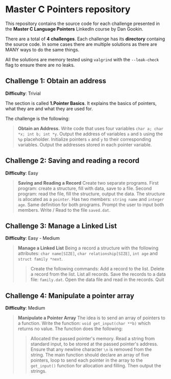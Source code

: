 # Master C Pointers repository

This repository contains the source code for each challenge presented in the **Master C Language Pointers** LinkedIn course by Dan Gookin.  

There are a total of **4 challenges**.
Each challenge has its **directory** containg the source code.
In some cases there are multiple solutions as there are MANY ways to do the same things. 

All the solutions are memory tested using `valgrind` with the `--leak-check` flag to ensure there are no leaks.


## Challenge 1: Obtain an address

**Difficulty**: Trivial

The section is called **1.Pointer Basics**. It explains the basics of pointers, what they are and what they are used for.

The challenge is the following:

> **Obtain an Address.** 
> Write code that uses four variables `char a; char *x; int b; int *y`. 
> Output the address of variables `a` and `b` using the `%p` placeholder. 
> Initialize pointers `x` and `y` to their corresponding variables. Output the addresses stored in each pointer variable.

## Challenge 2: Saving and reading a record

**Difficulty**: Easy

> **Saving and Reading a Record**
> Create two separate programs.
> First program: create a structure, fill with data, save to a file.
> Second program: read the file, fill the structure, output the data.
> The structure is allocated as a `pointer`. Has two members: `string name` and `integer age`. Same definition for both programs.
> Prompt the user to input both members.
> Write / Read to the file `saved.dat`.

## Challenge 3: Manage a Linked List

**Difficulty**: Easy - Medium

> **Manage a Linked List**
> Being a record a structure with the following attributes: `char name[SIZE]`, `char relationship[SIZE]`, `int age` and `struct family *next`. 
>> Create the following commands:
>> Add a record to the list.
>> Delete a record from the list.
>> List all records.
>> Save the records to a data file: `family.dat`.
>> Open the data file and read in the records.
>> Quit

## Challenge 4: Manipulate a pointer array
**Difficulty**: Medium

> **Manipulate a Pointer Array**
> The idea is to send an array of pointers to a function.
> Write the function: `void get_input(char **b)` which returns no value.
> The function does the following:
>> Allocated the passed pointer's memory.
>> Read a string from standard input, to be stored at the passed pointer's address.
>> Ensure that any newline character `\n` is removed from the string.
> The main function should declare an array of five pointers, loop to send each pointer in the array to the `get_input()` function for allocation and filling. Then output the strings.

